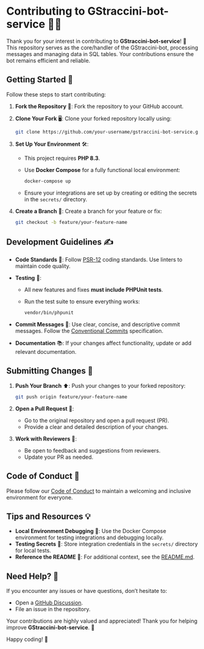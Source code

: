 # Contributing to GStraccini-bot-service 🤖✨

Thank you for your interest in contributing to **GStraccini-bot-service**! 🎉 This repository serves as the core/handler of the GStraccini-bot, processing messages and managing data in SQL tables. Your contributions ensure the bot remains efficient and reliable.

## Getting Started 🚀

Follow these steps to start contributing:

1. **Fork the Repository** 🍴: Fork the repository to your GitHub account.
2. **Clone Your Fork** 🖥️: Clone your forked repository locally using:

   ```bash
   git clone https://github.com/your-username/gstraccini-bot-service.git
   ```

3. **Set Up Your Environment** 🛠️:

   - This project requires **PHP 8.3**.
   - Use **Docker Compose** for a fully functional local environment:

     ```bash
     docker-compose up
     ```

   - Ensure your integrations are set up by creating or editing the secrets in the `secrets/` directory.

4. **Create a Branch** 🌿: Create a branch for your feature or fix:

   ```bash
   git checkout -b feature/your-feature-name
   ```

## Development Guidelines ✍️

- **Code Standards** 🧹: Follow [PSR-12](https://www.php-fig.org/psr/psr-12/) coding standards. Use linters to maintain code quality.
- **Testing** 🧪:

  - All new features and fixes **must include PHPUnit tests**.
  - Run the test suite to ensure everything works:

    ```bash
    vendor/bin/phpunit
    ```

- **Commit Messages** 📜: Use clear, concise, and descriptive commit messages. Follow the [Conventional Commits](https://www.conventionalcommits.org/en/v1.0.0/) specification.
- **Documentation** 📚: If your changes affect functionality, update or add relevant documentation.

## Submitting Changes 📨

1. **Push Your Branch** ⬆️: Push your changes to your forked repository:

   ```bash
   git push origin feature/your-feature-name
   ```

2. **Open a Pull Request** 🔄:

   - Go to the original repository and open a pull request (PR).
   - Provide a clear and detailed description of your changes.

3. **Work with Reviewers** 👥:
   - Be open to feedback and suggestions from reviewers.
   - Update your PR as needed.

## Code of Conduct 🌟

Please follow our [Code of Conduct](CODE_OF_CONDUCT.md) to maintain a welcoming and inclusive environment for everyone.

## Tips and Resources 💡

- **Local Environment Debugging** 🐛: Use the Docker Compose environment for testing integrations and debugging locally.
- **Testing Secrets** 🔑: Store integration credentials in the `secrets/` directory for local tests.
- **Reference the README** 📖: For additional context, see the [README.md](README.md).

## Need Help? 🤔

If you encounter any issues or have questions, don’t hesitate to:

- Open a [GitHub Discussion](https://github.com/guibranco/gstraccini-bot-service/discussions).
- File an issue in the repository.

Your contributions are highly valued and appreciated! Thank you for helping improve **GStraccini-bot-service**. 💖

Happy coding! 🚀
